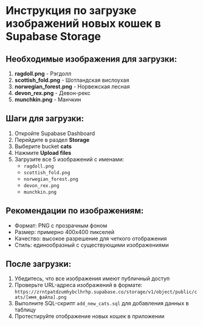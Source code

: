 # Инструкция по загрузке изображений новых кошек в Supabase Storage

## Необходимые изображения для загрузки:

1. **ragdoll.png** - Рэгдолл
2. **scottish_fold.png** - Шотландская вислоухая  
3. **norwegian_forest.png** - Норвежская лесная
4. **devon_rex.png** - Девон-рекс
5. **munchkin.png** - Манчкин

## Шаги для загрузки:

1. Откройте Supabase Dashboard
2. Перейдите в раздел **Storage**
3. Выберите bucket **cats**
4. Нажмите **Upload files**
5. Загрузите все 5 изображений с именами:
   - `ragdoll.png`
   - `scottish_fold.png` 
   - `norwegian_forest.png`
   - `devon_rex.png`
   - `munchkin.png`

## Рекомендации по изображениям:

- Формат: PNG с прозрачным фоном
- Размер: примерно 400x400 пикселей
- Качество: высокое разрешение для четкого отображения
- Стиль: единообразный с существующими изображениями

## После загрузки:

1. Убедитесь, что все изображения имеют публичный доступ
2. Проверьте URL-адреса изображений в формате:
   `https://zrntpatdzumhybclhrhp.supabase.co/storage/v1/object/public/cats/[имя_файла].png`
3. Выполните SQL-скрипт `add_new_cats.sql` для добавления данных в таблицу
4. Протестируйте отображение новых кошек в приложении
